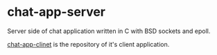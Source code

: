 # chat-app-server
Server side of chat application written in C with BSD sockets and epoll.

[chat-app-clinet](https://github.com/adrianmisko/chat-app-client) is the repository of it's client application.
